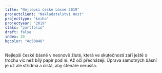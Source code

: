 ```yaml
---
title: "Nejlepší české básně 2019"
projectclient: "Nakladatelství Host"
projecttype: "kniha"
projectyear: "2019"
class: "portfolio"
draft: false
index: 20
bgcolor: "#c50046"
---
```



Nejlepší české básně v neonově žluté, která ve skutečnosti září ještě o trochu víc než bílý papír pod ní. Až oči přecházejí. Úprava samotných básní je už ale střídmá a čistá, aby čtenáře nerušila.
